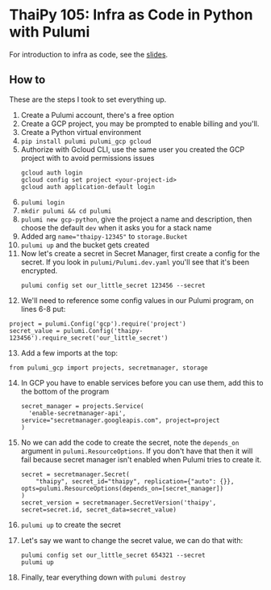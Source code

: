 # ThaiPy 105: Infra as Code in Python with Pulumi

For introduction to infra as code, see the [slides](https://docs.google.com/presentation/d/1C0EjFw952fnU_X28p8u37oCGUNtGmh5apqHTdg-Pmis/edit?usp=sharing]).

## How to

These are the steps I took to set everything up.

1. Create a Pulumi account, there's a free option
2. Create a GCP project, you may be prompted to enable billing and you'll.
3. Create a Python virtual environment
4. `pip install pulumi pulumi_gcp gcloud`
5. Authorize with Gcloud CLI, use the same user you created the GCP project with to avoid permissions issues
    ```
    gcloud auth login
    gcloud config set project <your-project-id>
    gcloud auth application-default login
    ```
6. `pulumi login`
7. `mkdir pulumi && cd pulumi`
8. `pulumi new gcp-python`, give the project a name and description, then choose the default `dev` when it asks you for
a stack name
9. Added arg `name="thaipy-12345"` to `storage.Bucket`
10. `pulumi up` and the bucket gets created
11. Now let's create a secret in Secret Manager, first create a config for the secret. If you look in 
`pulumi/Pulumi.dev.yaml` you'll see that it's been encrypted.
    ```
    pulumi config set our_little_secret 123456 --secret
    ```
12. We'll need to reference some config values in our Pulumi program, on lines 6-8 put:
   ```
   project = pulumi.Config('gcp').require('project')
   secret_value = pulumi.Config('thaipy-123456').require_secret('our_little_secret')
   ```
13. Add a few imports at the top:
   ``` 
   from pulumi_gcp import projects, secretmanager, storage
   ```
14. In GCP you have to enable services before you can use them, add this to the bottom of the program
    ```
    secret_manager = projects.Service(
      'enable-secretmanager-api', service="secretmanager.googleapis.com", project=project
    )
    ```
    
15. No we can add the code to create the secret, note the `depends_on` argument in `pulumi.ResourceOptions`. If you
don't have that then it will fail because secret manager isn't enabled when Pulumi tries to create it.
    ``` 
    secret = secretmanager.Secret(
        "thaipy", secret_id="thaipy", replication={"auto": {}}, opts=pulumi.ResourceOptions(depends_on=[secret_manager])
    )
    secret_version = secretmanager.SecretVersion('thaipy', secret=secret.id, secret_data=secret_value)
    ```
16. `pulumi up` to create the secret
17. Let's say we want to change the secret value, we can do that with:
    ```
    pulumi config set our_little_secret 654321 --secret
    pulumi up
    ```
18. Finally, tear everything down with `pulumi destroy`